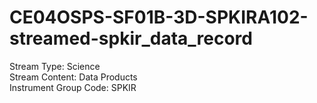 # CE04OSPS-SF01B-3D-SPKIRA102-streamed-spkir_data_record

Stream Type: Science<br>
Stream Content: Data Products<br>
Instrument Group Code: SPKIR<br>

